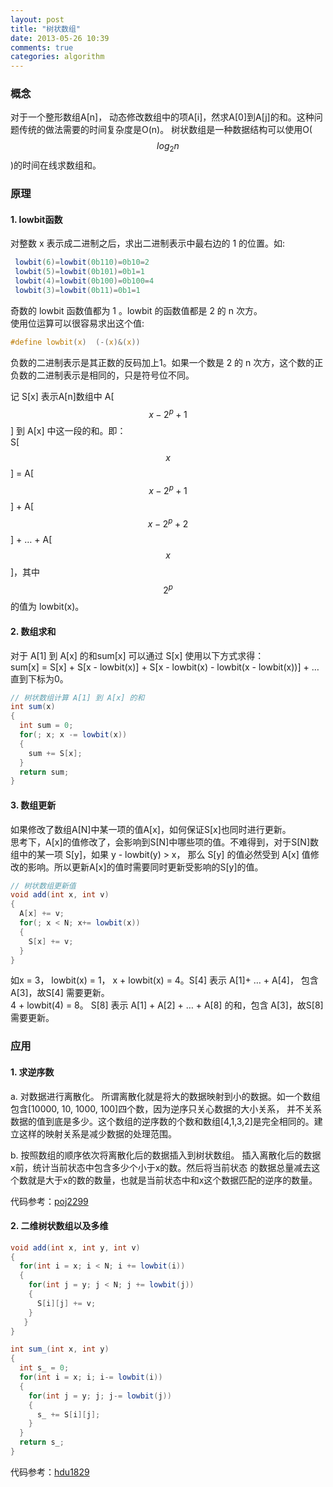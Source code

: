 ```yaml
---
layout: post
title: "树状数组"
date: 2013-05-26 10:39
comments: true
categories: algorithm
---
```


### 概念
对于一个整形数组A[n]， 动态修改数组中的项A[i]，然求A[0]到A[j]的和。这种问题传统的做法需要的时间复杂度是O(n)。 树状数组是一种数据结构可以使用O($$log_{2}n$$)的时间在线求数组和。

### 原理

#### 1. lowbit函数
对整数 x 表示成二进制之后，求出二进制表示中最右边的 1 的位置。如:  

```java
 lowbit(6)=lowbit(0b110)=0b10=2
 lowbit(5)=lowbit(0b101)=0b1=1
 lowbit(4)=lowbit(0b100)=0b100=4
 lowbit(3)=lowbit(0b11)=0b1=1
```

奇数的 lowbit 函数值都为 1 。lowbit 的函数值都是 2 的 n 次方。   
使用位运算可以很容易求出这个值:   

```c
#define lowbit(x)  (-(x)&(x))
```

负数的二进制表示是其正数的反码加上1。如果一个数是 2 的 n 次方，这个数的正负数的二进制表示是相同的，只是符号位不同。  

记 S[x] 表示A[n]数组中 A[$$x−2^p+1$$] 到 A[x] 中这一段的和。即：  
S[$$x$$] = A[$$x−2^p+1$$] + A[$$x−2^p+2$$] + … + A[$$x$$]，其中 $$2^p$$ 的值为 lowbit(x)。  

#### 2. 数组求和
对于 A[1] 到 A[x] 的和sum[x] 可以通过 S[x] 使用以下方式求得：  
sum[x] = S[x] + S[x - lowbit(x)] + S[x - lowbit(x) - lowbit(x - lowbit(x))] + … 直到下标为0。  

```java
// 树状数组计算 A[1] 到 A[x] 的和
int sum(x)
{
  int sum = 0;
  for(; x; x -= lowbit(x))
  {
    sum += S[x];
  }
  return sum;
}
```

#### 3. 数组更新
如果修改了数组A[N]中某一项的值A[x]，如何保证S[x]也同时进行更新。  
思考下，A[x]的值修改了，会影响到S[N]中哪些项的值。不难得到，对于S[N]数组中的某一项 S[y]，如果 y - lowbit(y) > x， 那么 S[y] 的值必然受到 A[x] 值修改的影响。所以更新A[x]的值时需要同时更新受影响的S[y]的值。

```java
// 树状数组更新值
void add(int x, int v)
{
  A[x] += v;
  for(; x < N; x+= lowbit(x))
  {
    S[x] += v;
  }
}
```

如x = 3， lowbit(x) = 1， x + lowbit(x) = 4。S[4] 表示 A[1]+ … + A[4]， 包含A[3]，故S[4] 需要更新。  
4 + lowbit(4) = 8。 S[8] 表示 A[1] + A[2] + … + A[8] 的和，包含 A[3]，故S[8]需要更新。  

### 应用

#### 1. 求逆序数

a. 对数据进行离散化。
所谓离散化就是将大的数据映射到小的数据。如一个数组包含[10000, 10, 1000, 100]四个数，因为逆序只关心数据的大小关系， 并不关系数据的值到底是多少。这个数组的逆序数的个数和数组[4,1,3,2]是完全相同的。建立这样的映射关系是减少数据的处理范围。

b. 按照数组的顺序依次将离散化后的数据插入到树状数组。 
插入离散化后的数据x前，统计当前状态中包含多少个小于x的数。然后将当前状态 的数据总量减去这个数就是大于x的数的数量，也就是当前状态中和x这个数据匹配的逆序的数量。

代码参考：<a href="https://github.com/dnizna/algorithm/blob/master/treearray/poj2299.cpp" target="_blank">poj2299</a>

#### 2. 二维树状数组以及多维

```java
void add(int x, int y, int v)
{
  for(int i = x; i < N; i += lowbit(i))
  {
    for(int j = y; j < N; j += lowbit(j))
    {
      S[i][j] += v;
    }
   }
}

int sum_(int x, int y)
{
  int s_ = 0;
  for(int i = x; i; i-= lowbit(i))
  {
    for(int j = y; j; j-= lowbit(j))
    {
      s_ += S[i][j];
    }
  }
  return s_;
}
```

代码参考：<a href="https://github.com/dnizna/algorithm/blob/master/treearray/hdu1829.cpp" target="_blank">hdu1829</a>

